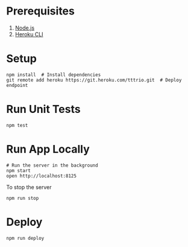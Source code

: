 
# Prerequisites
1. [Node.js](https://nodejs.org/en/)
2. [Heroku CLI](https://devcenter.heroku.com/articles/heroku-cli)

# Setup
```
npm install  # Install dependencies
git remote add heroku https://git.heroku.com/tttrio.git  # Deploy endpoint
```

# Run Unit Tests
```
npm test
```

# Run App Locally
```
# Run the server in the background
npm start
open http://localhost:8125
```

To stop the server
```
npm run stop
```

# Deploy
```
npm run deploy
```
